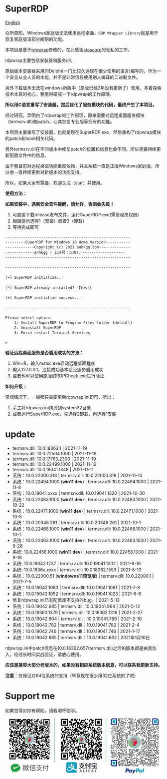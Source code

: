 # SuperRDP

[English](README_en.md)

众所周知，Windows家庭版无法使用远程桌面，`RDP Wrapper Library`就是用于恢复家庭版该部分阉割的功能。

本项目是基于[rdpwrap](https://github.com/stascorp/rdpwrap)修改的，在此感谢[stascorp](https://github.com/stascorp)的无私的工作。

rdpwrap主要包括安装器和服务dll。

原始版本安装器采用的Delphi(一门比较久远现在很少使用的语言)编写的，作为一个安全从业人员的本能，并不是非常信任使用别人编译的二进制文件。

另外下载版本无法在windows新版中（原版已经2年没有更新了）使用，本着探索技术本真的初心，我觉得研究一下rdpwrap的工作原理。

**所以用C语言重写了安装器，然后优化了服务模块的代码，最终产生了本项目。**

经过研究，弄明白了rdpwrap的工作原理，原来需要对远程桌面服务模块（termsrv.dll)做patch，让其恢复专业版等拥有的功能。

本项目主要重写了安装器，也就是现在SuperRDP.exe，然后重构了rdpwrap模块的patch和hook相关代码。

另外termsrv.dll在不同版本中修复patch的位置和信息也会不同，所以需要持续更新配置文件中的信息。

由于我目前对远程桌面功能重度依赖，并且系统一直是正版Windows家庭版，所以会一直持续更新对新版本的功能支持。

所以，如果大家有需要，欢迎关注（star）并使用。

**使用方法：**

**如果安装中，遇到安全软件提醒，请允许，否则会失败！**

1. 可直接下载release发布文件，运行SuperRDP.exe(需管理员权限)
2. 根据提示选择1（安装）或者2（卸载）
3. 等待完成即可

```
--------------------------------------------------------
---------SuperRDP for Windows 10 Home Version-----------
-------------Copyright (c) 2021 anhkgg.com--------------
-------------anhkgg | 公众号：汉客儿 -------------------
--------------------------------------------------------

--------------------------------------------------------

[+] SuperRDP initialize...

[*] SuperRDP already installed? 【Yes!】

[+] SuperRDP initialize success...

--------------------------------------------------------

Please select option:
    1: Install SuperRDP to Program Files folder (default)
    2: Uninstall SuperRDP
    3: Force restart Terminal Services

>
```

**验证远程桌面服务是否启用成功的方法：**

1. Win+R，输入mstsc.exe启动远程桌面程序
2. 输入127.0.0.1，连接成功基本验证服务启用成功
3. 或者也可以使用原版的RDPCheck.exe进行验证

**如何升级：**

常规情况下，一般都只需要更新rdpwrap.ini即可，所以：

1. 手工将rdpwarp.ini拷贝到system32目录
2. 或者运行SuperRDP.exe，先选择2卸载，再选择1安装

# update

* termsrv.dll: 10.0.18362.1 | 2021-11-19
* termsrv.dll: 10.0.22504.1000 | 2021-11-19
* termsrv.dll: 10.0.17763.2300 | 2021-11-19
* termsrv.dll: 10.0.22499.1000 | 2021-11-12
* termsrv.dll: 10.0.19041.1348 | 2021-11-11
* 系统：10.0.22000.318 | termsrv.dll: 10.0.22000.318 | 2021-11-10
* 系统：10.0.22494.1000 (**win11 dev**) | termsrv.dll: 10.0.22494.1000 | 2021-11-8
* 系统：10.0.19041.xxxx | termsrv.dll: 10.0.19041.1320 | 2021-10-30
* 系统：10.0.22483.1000 (**win11 dev**) | termsrv.dll: 10.0.22483.1000 | 2021-10-22
* 系统：10.0.22471.1000 (**win11 dev**) | termsrv.dll: 10.0.22471.1000 | 2021-10-5
* 系统：10.0.20348.261 | termsrv.dll: 10.0.20348.261 | 2021-10-1
* 系统：10.0.22468.1000 (**win11 dev**) | termsrv.dll: 10.0.22468.1000 | 2021-10-1
* 系统：10.0.22463.1000 (**win11 dev**) | termsrv.dll: 10.0.22463.1000 | 2021-9-28
* 系统: 10.0.22458.1000 (**win11 dev**) | termsrv.dll: 10.0.22458.1000 | 2021-9-16
* 系统: 10.0.19042.1237 | termsrv.dll: 10.0.19041.1202 | 2021-9-16
* 系统: 10.0.1836x.xxxx | termsrv.dll: 10.0.18362.1553 | 2021-8-13
* 系统：10.0.22000.51 (**windowns11预览版**) | termsrv.dll: 10.0.22000.1 | 2021-7-5
* 系统：10.0.19042.1083 | termsrv.dll: 10.0.19041.1081 | 2021-7-8
* 系统：10.0.19042.1052 | termsrv.dll: 10.0.19041.1023 | 2021-6-6
* 修复rdpwrap.ini已有配置却不支持的bug。| 2021-5-13
* 系统：10.0.19042.985 | termsrv.dll: 10.0.19041.964 | 2021-5-12
* 系统：10.0.18363.1379 | termsrv.dll: 10.0.18362.1316 | 2021-2-27
* 系统：10.0.19042.804 | termsrv.dll：10.0.19041.789 | 2021-2-10
* 系统：10.0.19042.782 | termsrv.dll：10.0.19041.782 | 2021-2-4
* 系统：10.0.19042.746 | termsrv.dll：10.0.19041.746 | 2021-1-17
* 系统：10.0.19042.685 | termsrv.dll：10.0.19041.662 | 2021年1月10日


rdpwrap.ini中patch信息在10.0.18362.657(termsrv.dll)之后的版本都是由我加入，经过长时间实战验证，请放心使用。

**应该是兼容大部分老版本的，如果没有相应系统版本信息，可以联系我更新支持。**

**注意**：仅保证对64位系统的支持（毕竟现在很少用32位系统的了吧）

# Support me

如果觉得对你有帮助，请我喝杯咖啡。

![img](pay.png)
